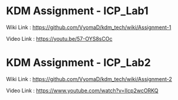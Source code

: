# KDM Assignment - ICP_Lab1

Wiki Link : https://github.com/VyomaD/kdm_tech/wiki/Assignment-1

Video Link : https://youtu.be/57-OYS8sCOc


# KDM Assignment - ICP_Lab2

Wiki Link : https://github.com/VyomaD/kdm_tech/wiki/Assignment-2

Video Link : https://www.youtube.com/watch?v=IIcp2wcORKQ
